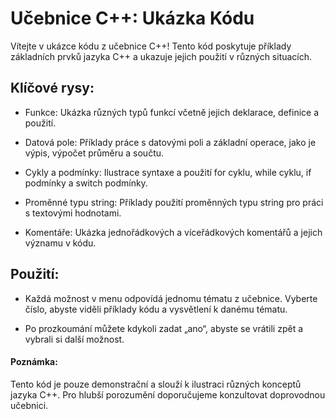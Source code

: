 <h1>Učebnice C++: Ukázka Kódu</h1>

Vítejte v ukázce kódu z učebnice C++! Tento kód poskytuje příklady základních prvků jazyka C++ a ukazuje jejich použití v různých situacích.

<h2>Klíčové rysy:</h2>

* Funkce: Ukázka různých typů funkcí včetně jejich deklarace, definice a použití.

* Datová pole: Příklady práce s datovými poli a základní operace, jako je výpis, výpočet průměru a součtu.

* Cykly a podmínky: Ilustrace syntaxe a použití for cyklu, while cyklu, if podmínky a switch podmínky.

* Proměnné typu string: Příklady použití proměnných typu string pro práci s textovými hodnotami.

* Komentáře: Ukázka jednořádkových a víceřádkových komentářů a jejich významu v kódu.

<h2>Použití:</h2>

* Každá možnost v menu odpovídá jednomu tématu z učebnice. Vyberte číslo, abyste viděli příklady kódu a vysvětlení k danému tématu.

* Po prozkoumání můžete kdykoli zadat „ano“, abyste se vrátili zpět a vybrali si další možnost.

<h4>Poznámka:</h4>

Tento kód je pouze demonstrační a slouží k ilustraci různých konceptů jazyka C++. Pro hlubší porozumění doporučujeme konzultovat doprovodnou učebnici.
